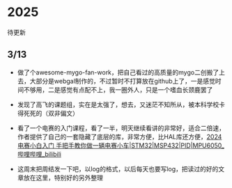 # 2025

待更新

## 3/13

- 做了个awesome-mygo-fan-work，把自己看过的高质量的mygo二创搬了上去，大部分是webgal制作的，不过暂时不打算放在github上了，一是感觉时间不够用，二是感觉有点配不上，我一圈外人，只是一个嗜血长颈鹿罢了

- 发现了高飞的课题组，实在是太强了，想去，又迷茫不知所从，被本科学校卡得死死的（双非偏文）
- 看了一个电赛的入门课程，看了一半，明天继续看讲的非常好，适合二倍速，作者提供了自己的一套隐藏了底层的库，非常方便，比HAL库还方便，[2024电赛小白入门 手把手教你做一辆电赛小车|STM32|MSP432|PID|MPU6050_哔哩哔哩_bilibili](https://www.bilibili.com/video/BV1A1421671G/)

- 这周末把周结发一下吧，以log的格式，以后每天也要写log，把读过的好的文章放在这里，特别好的另外整理